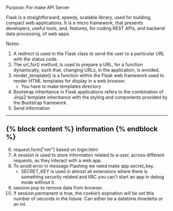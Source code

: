 Purpose: For make API Server

Flask is a straightforward, speedy, scalable library, used for building, compact web applications. It is a micro framework, that presents developers, useful tools, and, features, for coding REST APIs, and backend data processing, of web apps.

Notes:
1. A redirect is used in the Flask class to send the user to a particular URL with the status code.
2. The url_for() method, is used to prepare a URL, for a function dynamically, such that, changing URLs, in the application, is avoided.
3. render_template() is a function within the Flask web framework used to render HTML templates for display in a web browser.
    - You have to make templates directory
4. Bootstrap inheritance in Flask applications refers to the combination of Jinja2 template inheritance with the styling and components provided by the Bootstrap framework.
5. Send information
---
{% block content %}
information
{% endblock %}
---
6. request.form["nm"] based on login.html
7. A session is used to store information related to a user, across different requests, as they interact with a web app.
8. To avoid error in message Flashing we need make app.secret_key.
   - SECRET_KEY is used in almost all extensions where there is something security related and IIRC you can't start an app in debug mode without it.
9. session.pop to remove data from browser.
10. If session.permanent is true, the cookie’s expiration will be set this number of seconds in the future. Can either be a datetime.timedelta or an int.